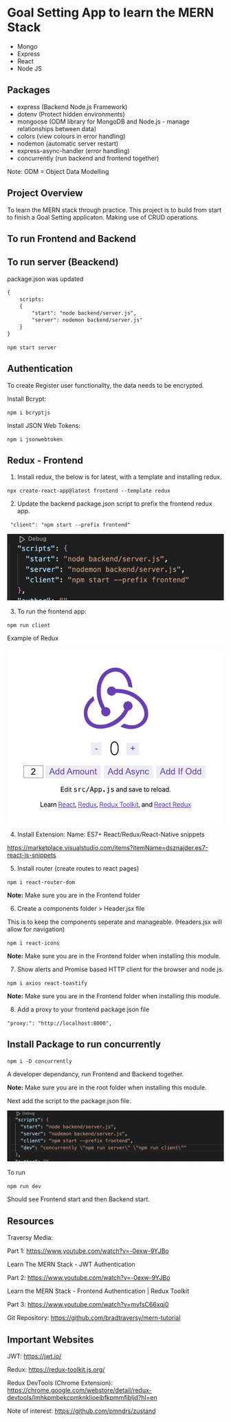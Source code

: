 # Goal Setting App to learn the MERN Stack

* Mongo
* Express
* React
* Node JS

## Packages
* express (Backend Node.js Framework)
* dotenv (Protect hidden environments)
* mongoose (ODM library for MongoDB and Node.js - manage relationships between data)
* colors (view colours in error handling)
* nodemon (automatic server restart)
* express-async-handler (error handling)
* concurrently (run backend and frontend together)

Note: ODM = Object Data Modelling

## Project Overview
To learn the MERN stack through practice. This project is to build from start to finish a Goal Setting applicaton.
Making use of CRUD operations.

## To run Frontend and Backend



## To run server (Beackend) 
package.json was updated

```
{
    scripts: 
    {
        "start": "node backend/server.js",
        "server": nodemon backend/server.js"
    }
}

npm start server

```


## Authentication
To create Register user functionality, the data needs to be encrypted.

Install Bcrypt:

``npm i bcryptjs``

Install JSON Web Tokens:

``npm i jsonwebtoken``

## Redux - Frontend

1. Install redux, the below is for latest, with a template and installing redux.

``npx create-react-app@latest frontend --template redux``


2. Update the backend package.json script to prefix the frontend redux app. 

`` "client": "npm start --prefix frontend"``

![package.json scripts](images/scripts.png)

3. To run the frontend app:

``npm run client``

Example of Redux

![Redux](images/redux.png)

4. Install Extension: Name: ES7+ React/Redux/React-Native snippets

https://marketplace.visualstudio.com/items?itemName=dsznajder.es7-react-js-snippets

5. Install router (create routes to react pages)

``npm i react-router-dom``

**Note:** Make sure you are in the Frontend folder

6. Create a components folder > Header.jsx file

This is to keep the components seperate and manageable. (Headers.jsx will allow for navigation)

``npm i react-icons``

**Note:** Make sure you are in the Frontend folder when installing this module.

7. Show alerts and Promise based HTTP client for the browser and node.js.

``npm i axios react-toastify``

**Note:** Make sure you are in the Frontend folder when installing this module.

8. Add a proxy to your frontend package.json file

``"proxy:": "http://localhost:8000",``

## Install Package to run concurrently

``npm i -D concurrently``

A developer dependancy, run Frontend and Backend together.

**Note:** Make sure you are in the root folder when installing this module.

Next add the script to the package.json file.

![concurrently script](images/concurrently.png)

To run

``npm run dev``

Should see Frontend start and then Backend start.

## Resources
Traversy Media:

Part 1: https://www.youtube.com/watch?v=-0exw-9YJBo

Learn The MERN Stack - JWT Authentication

Part 2: https://www.youtube.com/watch?v=-0exw-9YJBo

Learn the MERN Stack - Frontend Authentication | Redux Toolkit

Part 3: https://www.youtube.com/watch?v=mvfsC66xqj0

Git Repository: https://github.com/bradtraversy/mern-tutorial


## Important Websites

JWT: https://jwt.io/

Redux: https://redux-toolkit.js.org/

Redux DevTools (Chrome Extension): https://chrome.google.com/webstore/detail/redux-devtools/lmhkpmbekcpmknklioeibfkpmmfibljd?hl=en

Note of interest: https://github.com/pmndrs/zustand

